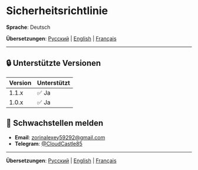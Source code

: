 # Sicherheitsrichtlinie

**Sprache**: Deutsch

**Übersetzungen**: [Русский](../ru/SECURITY.md) | [English](../en/SECURITY.md) | [Français](../fr/SECURITY.md)

---

## 🔒 Unterstützte Versionen

| Version | Unterstützt |
|---------|-------------|
| 1.1.x   | ✅ Ja        |
| 1.0.x   | ✅ Ja        |

## 🐛 Schwachstellen melden

- **Email**: zorinalexey59292@gmail.com
- **Telegram**: [@CloudCastle85](https://t.me/CloudCastle85)

---

**Übersetzungen**: [Русский](../ru/SECURITY.md) | [English](../en/SECURITY.md) | [Français](../fr/SECURITY.md)
